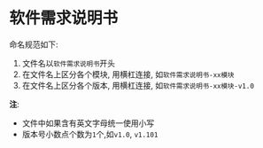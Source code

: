 # 软件需求说明书
命名规范如下:

1. 文件名以`软件需求说明书`开头
2. 在文件名上区分各个模块, 用横杠连接, 如`软件需求说明书-xx模块`
3. 在文件名上区分各个版本, 用横杠连接, 如`软件需求说明书-xx模块-v1.0`

**注**:

+ 文件中如果含有英文字母统一使用小写
+ 版本号小数点个数为`1`个,如`v1.0`, `v1.101`